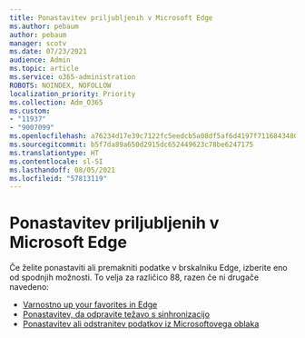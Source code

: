 ```yaml
---
title: Ponastavitev priljubljenih v Microsoft Edge
ms.author: pebaum
author: pebaum
manager: scotv
ms.date: 07/23/2021
audience: Admin
ms.topic: article
ms.service: o365-administration
ROBOTS: NOINDEX, NOFOLLOW
localization_priority: Priority
ms.collection: Adm_O365
ms.custom:
- "11937"
- "9007099"
ms.openlocfilehash: a76234d17e39c7122fc5eedcb5a08df5af6d4197f71168434806ebd9f2a92346
ms.sourcegitcommit: b5f7da89a650d2915dc652449623c78be6247175
ms.translationtype: HT
ms.contentlocale: sl-SI
ms.lasthandoff: 08/05/2021
ms.locfileid: "57813119"
---
```

# <a name="reset-favorites-in-microsoft-edge"></a>Ponastavitev priljubljenih v Microsoft Edge

Če želite ponastaviti ali premakniti podatke v brskalniku Edge, izberite eno od spodnjih možnosti. To velja za različico 88, razen če ni drugače navedeno: 

- [Varnostno up your favorites in Edge](/deployedge/edge-learnmore-reset-data-in-cloud#back-up-your-favorites)
- [Ponastavitev, da odpravite težavo s sinhronizacijo](/deployedge/edge-learnmore-reset-data-in-cloud#perform-a-reset-to-fix-a-synchronization-problem)
- [Ponastavitev ali odstranitev podatkov iz Microsoftovega oblaka](/deployedge/edge-learnmore-reset-data-in-cloud#perform-a-reset-to-remove-your-data-from-microsofts-cloud)